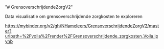 "# GrensoverschrijdendeZorgV2"

Data visualisatie om grensoverschrijdende zorgkosten te exploreren

https://mybinder.org/v2/gh/NHameleers/GrensoverschrijdendeZorgV2/master?urlpath=%2Fvoila%2Frender%2FGrensoverschrijdende_zorgkosten_Voila.ipynb